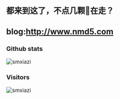 ## 都来到这了，不点几颗🌟在走？

## blog:http://www.nmd5.com

### Github stats
![smxiazi](https://github-readme-stats.vercel.app/api?username=smxiazi&show_icons=true&theme=tokyonight)


### Visitors
![smxiazi](https://profile-counter.glitch.me/smxiazi/count.svg)
